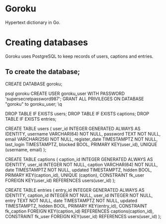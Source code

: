 Goroku
===
Hypertext dictionary in Go.

# Creating databases
Goroku uses PostgreSQL to keep records of users, captions and entries.

## To create the database;

CREATE DATABASE goroku;

psql goroku
CREATE USER goroku_user WITH PASSWORD 'supersecretpassword987';
GRANT ALL PRIVILEGES ON DATABASE "goroku" to goroku_user;
\q

DROP TABLE IF EXISTS users;
DROP TABLE IF EXISTS captions;
DROP TABLE IF EXISTS entries;

CREATE TABLE users (
    user_id INTEGER GENERATED ALWAYS AS IDENTITY,
    username VARCHAR(64) NOT NULL,
    password TEXT NOT NULL,
    email VARCHAR(256) NOT NULL,
    register_date TIMESTAMPTZ NOT NULL,
    last_login TIMESTAMPTZ,
    blocked BOOL,
    PRIMARY KEY(user_id),
    UNIQUE (username, email)
);

CREATE TABLE captions (
    caption_id INTEGER GENERATED ALWAYS AS IDENTITY,
    user_id INTEGER NOT NULL,
    caption VARCHAR(64) NOT NULL,
    date TIMESTAMPTZ NOT NULL,
    updated TIMESTAMPTZ,
    hidden BOOL,
    PRIMARY KEY(caption_id),
    UNIQUE (caption),
    CONSTRAINT fk_user
        FOREIGN KEY(user_id)
            REFERENCES users(user_id)
);

CREATE TABLE entries (
    entry_id INTEGER GENERATED ALWAYS AS IDENTITY,
    caption_id INTEGER NOT NULL,
    user_id INTEGER NOT NULL,
    entry TEXT NOT NULL,
    date TIMESTAMPTZ NOT NULL,
    updated TIMESTAMPTZ,
    hidden BOOL,
    PRIMARY KEY(entry_id),
    CONSTRAINT fk_caption FOREIGN KEY(caption_id) REFERENCES captions(caption_id),
    CONSTRAINT fk_user FOREIGN KEY(user_id) REFERENCES users(user_id)
);
